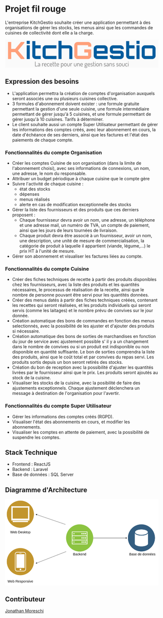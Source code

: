 # Projet fil rouge

L'entreprise KitchGestio souhaite créer une application permettant à des organisations de gérer les stocks, les menus ainsi que les commandes de cuisines de collectivité dont elle a la charge.
<div align="center">
    <img src="./img/logo_kitchgestio.png" alt="logo KitchGestio" />
</div>

## Expression des besoins

- L'application permettra la création de comptes d'organisation auxquels seront associés une ou plusieurs cuisines collective.
- 3 formules d'abonnement doivent exister : une formule gratuite permettant la gestion d'une seule cuisine, une formule intermédiaire permettant de gérer jusqu'à 5 cuisines, et une formule permettant de gérer jusqu'à 10 cuisines. Tarifs à déterminer.
- Le client souhaite aussi un compte Super Utilisateur permettant de gérer les informations des comptes créés, avec leur abonnement en cours, la date d'échéance de ses derniers, ainsi que les factures et l'état des paiements de chaque compte.

### Fonctionnalités du compte Organisation
- Créer les comptes Cuisine de son organisation (dans la limite de l'abonnement choisi), avec ses informations de connexions, un nom, une adresse, le nom du responsable.
- Attribuer un budget périodique à chaque cuisine que le compte gère
- Suivre l'activité de chaque cuisine :
  - état des stocks
  - dépenses
  - menus réalisés
  - alerte en cas de modification exceptionnelle des stocks
- Gérer la liste des fournisseurs et des produits que ces derniers proposent :
  - Chaque fournisseur devra avoir un nom, une adresse, un téléphone et une adresse mail, un numéro de TVA, un compte de paiement, ainsi que les jours de leurs tournées de livraison.
  - Chaque produit devra être associé à un fournisseur, avoir un nom, une description, une unité de mesure de commercialisation, la catégorie de produit à laquelle il appartient (viande, légume,...) le prix HT à l'unité de mesure.
- Gérer son abonnement et visualiser les factures liées au compte.

### Fonctionnalités du compte Cuisine
- Créer des fiches techniques de recette à partir des produits disponibles chez les fournisseurs, avec la liste des produits et les quantités nécessaires, le processus de réalisation de la recette, ainsi que le nombre de personne pouvant être servi pour les quantités données.
- Créer des menus datés à partir des fiches techniques créées, contenant les recettes qui seront réalisées, et les produits individuels qui seront servis (comme les laitages) et le nombre prévu de convives sur le jour donnée.
- Création automatique des bons de commandes en fonction des menus selectionnés, avec la possibilité de les ajuster et d'ajouter des produits si nécessaire.
- Création automatique des bons de sorties de marchandises en fonction du jour de service avec ajustement possible s' il y a un changement dans le nombre de convives ou si un produit est indisponible ou non disponible en quantité suffisante. Le bon de sorties comprendra la liste des produits, ainsi que le coût total et par convives du repas servi. Les produits sortis depuis un bon seront retirés des stocks.
- Création du bon de reception avec la possibilité d'ajuster les quantités livrées par le fournisseur ainsi que le prix. Les produits seront ajoutés au stock de la cuisine.
- Visualiser les stocks de la cuisine, avec la posibilité de faire des ajustements exceptionnels. Chaque ajustement déclenchera un message à destination de l'organisation pour l'avertir.

### Fonctionnalités du compte Super Utilisateur
- Gérer les informations des comptes créés (RGPD).
- Visualiser l'état des abonnements en cours, et modifier les abonnements.
- Visualiser les comptes en attente de paiement, avec la possibilité de suspendre les comptes.


## Stack Technique

- Frontend : ReactJS
- Backend : Laravel
- Base de données : SQL Server

## Diagramme d'Architecture
<div align="center">
    <img src="./img/diagramme_architecture.png" alt="Diagramme architecture" />
</div>

## Contributeur
[Jonathan Moreschi](https://github.com/Eromnoj)